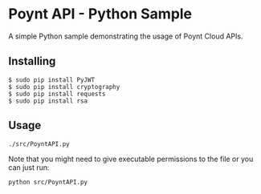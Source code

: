 # Poynt API - Python Sample
A simple Python sample demonstrating the usage of Poynt Cloud APIs.

## Installing

```
$ sudo pip install PyJWT
$ sudo pip install cryptography
$ sudo pip install requests
$ sudo pip install rsa
```

## Usage

```
./src/PoyntAPI.py
```

Note that you might need to give executable permissions to the file or you
can just run:

```
python src/PoyntAPI.py
```

